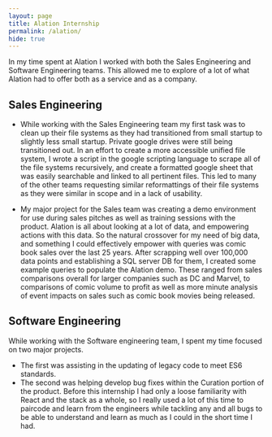 ```yaml
---
layout: page
title: Alation Internship
permalink: /alation/
hide: true
---
```


In my time spent at Alation I worked with both the Sales Engineering and Software Engineering teams.
This allowed me to explore of a lot of what Alation had to offer both as a service and as a company.

Sales Engineering
------
- While working with the Sales Engineering team my first task was to clean up their file systems as they had transitioned from small startup to slightly less small startup. Private google drives were still being transitioned out. In an effort to create a more accessible unified file system, I wrote a script in the google scripting language to scrape all of the file systems recursively, and create a formatted google sheet that was easily searchable and linked to all pertinent files. This led to many of the other teams requesting similar reformattings of their file systems as they were similar in scope and in a lack of usability.  

- My major project for the Sales team was creating a demo environment for use during sales pitches as well as training sessions with the product. Alation is all about looking at a lot of data, and empowering actions with this data. So the natural crossover for my need of big data, and something I could effectively empower with queries was comic book sales over the last 25 years. After scrapping well over 100,000 data points and establishing a SQL server DB for them, I created some example queries to populate the Alation demo. These ranged from sales comparisons overall for larger companies such as DC and Marvel, to comparisons of comic volume to profit as well as more minute analysis of event impacts on sales such as comic book movies being released.


Software Engineering
------
While working with the Software engineering team, I spent my time focused on two major projects.  
- The first was assisting in the updating of legacy code to meet ES6 standards.  
- The second was helping develop bug fixes within the Curation portion of the product. Before this internship I had only a loose familiarity with React and the stack as a whole, so I really used a lot of this time to paircode and learn from the engineers while tackling any and all bugs to be able to understand and learn as much as I could in the short time I had.